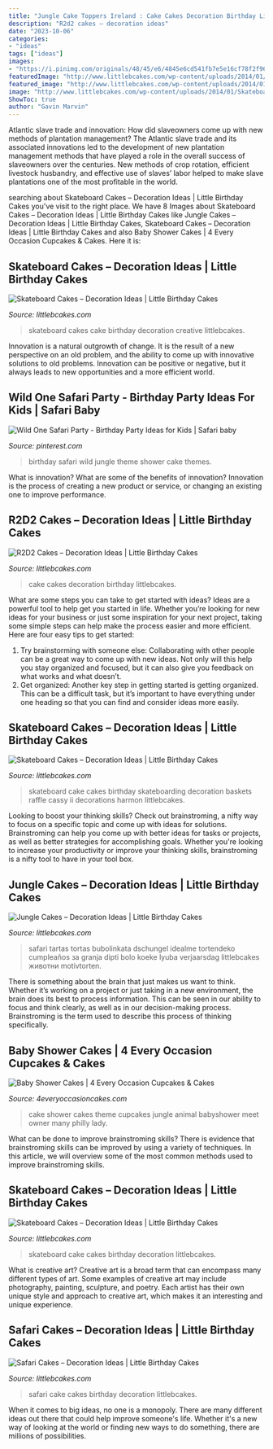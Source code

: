 ```yaml
---
title: "Jungle Cake Toppers Ireland : Cake Cakes Decoration Birthday Littlebcakes"
description: "R2d2 cakes – decoration ideas"
date: "2023-10-06"
categories:
- "ideas"
tags: ["ideas"]
images:
- "https://i.pinimg.com/originals/48/45/e6/4845e6cd541fb7e5e16cf78f2f96ce88.jpg"
featuredImage: "http://www.littlebcakes.com/wp-content/uploads/2014/01/Skateboard-Cakes-Pictures.jpg"
featured_image: "http://www.littlebcakes.com/wp-content/uploads/2014/01/R2D2-Cake-Decoration.jpg"
image: "http://www.littlebcakes.com/wp-content/uploads/2014/01/Skateboard-Cakes-Pictures.jpg"
ShowToc: true
author: "Gavin Marvin"
---
```



Atlantic slave trade and innovation: How did slaveowners come up with new methods of plantation management?
The Atlantic slave trade and its associated innovations led to the development of new plantation management methods that have played a role in the overall success of slaveowners over the centuries. New methods of crop rotation, efficient livestock husbandry, and effective use of slaves’ labor helped to make slave plantations one of the most profitable in the world.

	

		
searching about Skateboard Cakes – Decoration Ideas | Little Birthday Cakes you've visit to the right place. We have 8 Images about Skateboard Cakes – Decoration Ideas | Little Birthday Cakes like Jungle Cakes – Decoration Ideas | Little Birthday Cakes, Skateboard Cakes – Decoration Ideas | Little Birthday Cakes and also Baby Shower Cakes | 4 Every Occasion Cupcakes &amp; Cakes. Here it is:
		
    
## Skateboard Cakes – Decoration Ideas | Little Birthday Cakes

<img loading=lazy src="http://www.littlebcakes.com/wp-content/uploads/2014/01/Skateboard-Cakes-Pictures.jpg" onerror="this.onerror=null;this.src='https://tse1.mm.bing.net/th?id=OIP.QmqsvTcnYNAgOOPEe5vgdgHaFj&amp;pid=15.1';" alt="Skateboard Cakes – Decoration Ideas | Little Birthday Cakes">

_Source: littlebcakes.com_

>skateboard cakes cake birthday decoration creative littlebcakes. 

	

Innovation is a natural outgrowth of change. It is the result of a new perspective on an old problem, and the ability to come up with innovative solutions to old problems. Innovation can be positive or negative, but it always leads to new opportunities and a more efficient world.

    
## Wild One Safari Party - Birthday Party Ideas For Kids | Safari Baby

<img loading=lazy src="https://i.pinimg.com/originals/48/45/e6/4845e6cd541fb7e5e16cf78f2f96ce88.jpg" onerror="this.onerror=null;this.src='https://tse3.mm.bing.net/th?id=OIP._4eOEdzrXDrhbCKpg2tbAQHaLH&amp;pid=15.1';" alt="Wild One Safari Party - Birthday Party Ideas for Kids | Safari baby">

_Source: pinterest.com_

>birthday safari wild jungle theme shower cake themes. 

	

What is innovation? What are some of the benefits of innovation?
Innovation is the process of creating a new product or service, or changing an existing one to improve performance.

    
## R2D2 Cakes – Decoration Ideas | Little Birthday Cakes

<img loading=lazy src="http://www.littlebcakes.com/wp-content/uploads/2014/01/R2D2-Cake-Decoration.jpg" onerror="this.onerror=null;this.src='https://tse1.mm.bing.net/th?id=OIP.hfcDVnqLCjv08cArqmaC6QHaJh&amp;pid=15.1';" alt="R2D2 Cakes – Decoration Ideas | Little Birthday Cakes">

_Source: littlebcakes.com_

>cake cakes decoration birthday littlebcakes. 

	

What are some steps you can take to get started with ideas?
Ideas are a powerful tool to help get you started in life. Whether you’re looking for new ideas for your business or just some inspiration for your next project, taking some simple steps can help make the process easier and more efficient. Here are four easy tips to get started: 
1. Try brainstorming with someone else: Collaborating with other people can be a great way to come up with new ideas. Not only will this help you stay organized and focused, but it can also give you feedback on what works and what doesn’t. 
2. Get organized: Another key step in getting started is getting organized. This can be a difficult task, but it’s important to have everything under one heading so that you can find and consider ideas more easily. 

    
## Skateboard Cakes – Decoration Ideas | Little Birthday Cakes

<img loading=lazy src="http://www.littlebcakes.com/wp-content/uploads/2014/01/Skateboard-Cake-Ideas.jpg" onerror="this.onerror=null;this.src='https://tse4.mm.bing.net/th?id=OIP.IWpwlegWypc8v5nnI-6eVQHaFj&amp;pid=15.1';" alt="Skateboard Cakes – Decoration Ideas | Little Birthday Cakes">

_Source: littlebcakes.com_

>skateboard cake cakes birthday skateboarding decoration baskets raffle cassy ii decorations harmon littlebcakes. 

	

Looking to boost your thinking skills? Check out brainstroming, a nifty way to focus on a specific topic and come up with ideas for solutions. Brainstroming can help you come up with better ideas for tasks or projects, as well as better strategies for accomplishing goals. Whether you're looking to increase your productivity or improve your thinking skills, brainstroming is a nifty tool to have in your tool box.

    
## Jungle Cakes – Decoration Ideas | Little Birthday Cakes

<img loading=lazy src="https://www.littlebcakes.com/wp-content/uploads/2014/01/Jungle-Cakes.jpg" onerror="this.onerror=null;this.src='https://tse4.mm.bing.net/th?id=OIP.XjsE-6s-_lLIZiy3qHm-ewHaJ4&amp;pid=15.1';" alt="Jungle Cakes – Decoration Ideas | Little Birthday Cakes">

_Source: littlebcakes.com_

>safari tartas tortas bubolinkata dschungel idealme tortendeko cumpleaños за granja dipti bolo koeke lyuba verjaarsdag littlebcakes животни motivtorten. 

	

There is something about the brain that just makes us want to think. Whether it’s working on a project or just taking in a new environment, the brain does its best to process information. This can be seen in our ability to focus and think clearly, as well as in our decision-making process. Brainstroming is the term used to describe this process of thinking specifically.

    
## Baby Shower Cakes | 4 Every Occasion Cupcakes &amp; Cakes

<img loading=lazy src="http://www.4everyoccasioncakes.com/wordpress/wp-content/gallery/babyshower/animal-theme-cake.jpg" onerror="this.onerror=null;this.src='https://tse1.mm.bing.net/th?id=OIP.hbkM_x_fDSxKcB-E0Zx39gHaJ6&amp;pid=15.1';" alt="Baby Shower Cakes | 4 Every Occasion Cupcakes &amp; Cakes">

_Source: 4everyoccasioncakes.com_

>cake shower cakes theme cupcakes jungle animal babyshower meet owner many philly lady. 

	

What can be done to improve brainstroming skills?
There is evidence that brainstroming skills can be improved by using a variety of techniques. In this article, we will overview some of the most common methods used to improve brainstroming skills.

    
## Skateboard Cakes – Decoration Ideas | Little Birthday Cakes

<img loading=lazy src="https://www.littlebcakes.com/wp-content/uploads/2014/01/Skateboard-Cake-Photos.jpg" onerror="this.onerror=null;this.src='https://tse2.mm.bing.net/th?id=OIP.HqkzVwCEGVAsA8f6UjhCVgHaFj&amp;pid=15.1';" alt="Skateboard Cakes – Decoration Ideas | Little Birthday Cakes">

_Source: littlebcakes.com_

>skateboard cake cakes birthday decoration littlebcakes. 

	

What is creative art?
Creative art is a broad term that can encompass many different types of art. Some examples of creative art may include photography, painting, sculpture, and poetry. Each artist has their own unique style and approach to creative art, which makes it an interesting and unique experience.

    
## Safari Cakes – Decoration Ideas | Little Birthday Cakes

<img loading=lazy src="http://www.littlebcakes.com/wp-content/uploads/2014/01/Safari-Cake-Becorations.jpg" onerror="this.onerror=null;this.src='https://tse2.mm.bing.net/th?id=OIP.8ZXMnowIO8hLw7b4xWrljgHaFj&amp;pid=15.1';" alt="Safari Cakes – Decoration Ideas | Little Birthday Cakes">

_Source: littlebcakes.com_

>safari cake cakes birthday decoration littlebcakes. 

	

When it comes to big ideas, no one is a monopoly. There are many different ideas out there that could help improve someone's life. Whether it's a new way of looking at the world or finding new ways to do something, there are millions of possibilities. 


